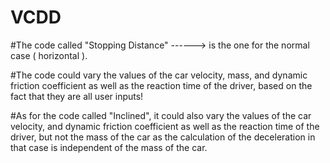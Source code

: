 # VCDD

#The code called "Stopping Distance" ------> is the one for the normal case ( horizontal ).

#The code could vary the values of the car velocity, mass, and dynamic friction coefficient as well as the reaction time of the driver,
   based on the fact that they are all user inputs!
   
#As for the code called "Inclined", it could also vary the values of the car velocity, and dynamic friction coefficient as well as
   the reaction time of the driver, but not the mass of the car as the calculation of the deceleration in that case
   is independent of the mass of the car.
